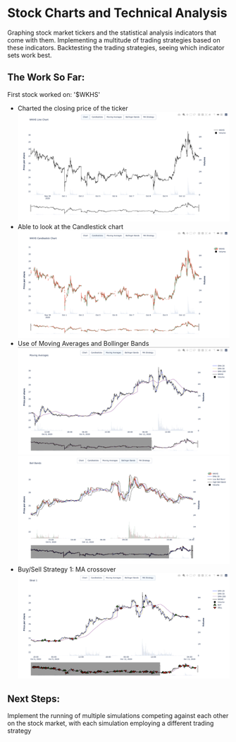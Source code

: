# Stock Charts and Technical Analysis

Graphing stock market tickers and the statistical analysis indicators that come with them. Implementing a multitude of trading strategies based on these indicators. Backtesting the trading strategies, seeing which indicator sets work best.

## The Work So Far:

First stock worked on: '$WKHS'
* Charted the closing price of the ticker
![closing price](/Chart.jpg)
* Able to look at the Candlestick chart
![candle](/Candle.jpg)
* Use of Moving Averages and Bollinger Bands
![ma](/MA.jpg)
![boll](/BollBands.jpg)
* Buy/Sell Strategy 1: MA crossover
![strat](/MAstrat.jpg)


## Next Steps:
Implement the running of multiple simulations competing against each other on the stock market, with each simulation employing a different trading strategy
